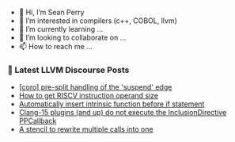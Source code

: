 - 👋 Hi, I’m Sean Perry
- 👀 I’m interested in compilers (c++, COBOL, llvm)
- 🌱 I’m currently learning ...
- 💞️ I’m looking to collaborate on ...
- 📫 How to reach me ...

<!---
s66perry/s66perry is a ✨ special ✨ repository because its `README.md` (this file) appears on your GitHub profile.
You can click the Preview link to take a look at your changes.
--->
### 📕 Latest LLVM Discourse Posts

<!-- DISCOURSE-LLVM:START -->
- [[coro] pre-split handling of the &#39;suspend&#39; edge](https://discourse.llvm.org/t/coro-pre-split-handling-of-the-suspend-edge/75043?page=2#post_31)
- [How to get RISCV instruction operand size](https://discourse.llvm.org/t/how-to-get-riscv-instruction-operand-size/79866#post_6)
- [Automatically insert intrinsic function before if statement](https://discourse.llvm.org/t/automatically-insert-intrinsic-function-before-if-statement/79958#post_4)
- [Clang-15 plugins &lpar;and up&rpar; do not execute the InclusionDirective PPCallback](https://discourse.llvm.org/t/clang-15-plugins-and-up-do-not-execute-the-inclusiondirective-ppcallback/79966#post_4)
- [A stencil to rewrite multiple calls into one](https://discourse.llvm.org/t/a-stencil-to-rewrite-multiple-calls-into-one/79969#post_1)
<!-- DISCOURSE-LLVM:END -->
